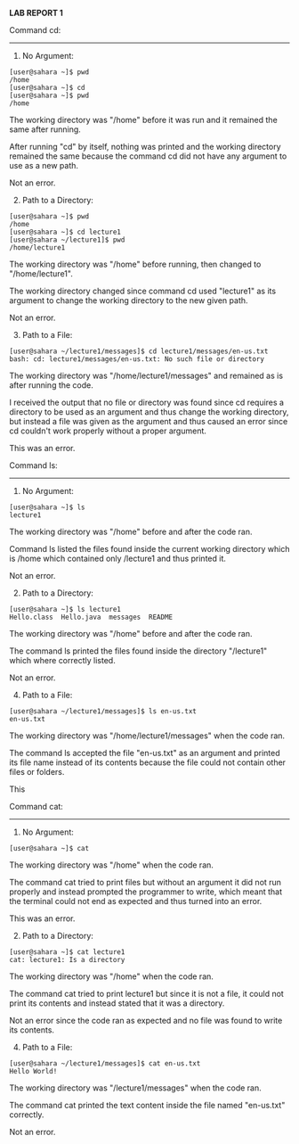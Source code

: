 **LAB REPORT 1**

Command cd:
***
1) No Argument:
```
[user@sahara ~]$ pwd
/home
[user@sahara ~]$ cd
[user@sahara ~]$ pwd
/home
```
The working directory was "/home" before it was run and it remained the same after running.

After running "cd" by itself, nothing was printed and the working directory remained the same because the command cd did not 
have any argument to use as a new path.

Not an error.


2) Path to a Directory:
```
[user@sahara ~]$ pwd
/home
[user@sahara ~]$ cd lecture1
[user@sahara ~/lecture1]$ pwd
/home/lecture1
```
The working directory was "/home" before running, then changed to "/home/lecture1".

The working directory changed since command cd used "lecture1" as its argument to change the working directory to the new given path.

Not an error.


3) Path to a File:
```
[user@sahara ~/lecture1/messages]$ cd lecture1/messages/en-us.txt
bash: cd: lecture1/messages/en-us.txt: No such file or directory
```
The working directory was "/home/lecture1/messages" and remained as is after running the code.

I received the output that no file or directory was found since cd requires a directory to be used as an argument and thus change the working directory, 
but instead a file was given as the argument and thus caused an error since cd couldn't work properly without a proper argument.

This was an error.



Command ls:
***
1) No Argument:
```
[user@sahara ~]$ ls
lecture1
```
The working directory was "/home" before and after the code ran.

Command ls listed the files found inside the current working directory which is /home which contained only /lecture1 and thus printed it.

Not an error.


2) Path to a Directory:
```
[user@sahara ~]$ ls lecture1
Hello.class  Hello.java  messages  README
```
The working directory was "/home" before and after the code ran.

The command ls printed the files found inside the directory "/lecture1" which where correctly listed.

Not an error.

4) Path to a File:
```
[user@sahara ~/lecture1/messages]$ ls en-us.txt
en-us.txt
```
The working directory was "/home/lecture1/messages" when the code ran.

The command ls accepted the file "en-us.txt" as an argument and printed its file name instead of its contents because the file could 
not contain other files or folders.

This 


Command cat:
***
1) No Argument:
```
[user@sahara ~]$ cat

```
The working directory was "/home" when the code ran.

The command cat tried to print files but without an argument it did not run properly and instead prompted the programmer to write, which meant that the terminal 
could not end as expected and thus turned into an error.

This was an error.


2) Path to a Directory:
```
[user@sahara ~]$ cat lecture1
cat: lecture1: Is a directory
```
The working directory was "/home" when the code ran.

The command cat tried to print lecture1 but since it is not a file, it could not print its contents and instead stated that it was a directory.

Not an error since the code ran as expected and no file was found to write its contents.


4) Path to a File:
```
[user@sahara ~/lecture1/messages]$ cat en-us.txt
Hello World!
```
The working directory was "/lecture1/messages" when the code ran.

The command cat printed the text content inside the file named "en-us.txt" correctly. 

Not an error.
